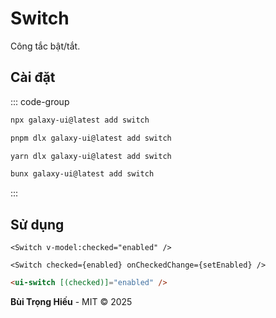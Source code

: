 # Switch

Công tắc bật/tắt.

<ComponentPreview name="SwitchDemo">
  <template #preview>
    <DemoContainer>
      <SwitchDemo />
    </DemoContainer>
  </template>
  <template #code>

::: code-group

```vue [Vue]
<script setup lang="ts">
import { Switch } from '@/components/ui/switch'
</script>

<template>
  <Switch />
</template>
```

```tsx [React]
import { Switch } from "@/components/ui/switch"

export default function App() {
  return <Switch />
}
```

```typescript [Angular]
import { Component } from '@angular/core';
import { SwitchComponent } from '@/components/ui/switch';

@Component({
  selector: 'app-root',
  standalone: true,
  imports: [SwitchComponent],
  template: `<ui-switch></ui-switch>`
})
export class AppComponent {}
```

:::

  </template>
</ComponentPreview>

## Cài đặt

::: code-group

```bash [npm]
npx galaxy-ui@latest add switch
```

```bash [pnpm]
pnpm dlx galaxy-ui@latest add switch
```

```bash [yarn]
yarn dlx galaxy-ui@latest add switch
```

```bash [bun]
bunx galaxy-ui@latest add switch
```

:::

## Sử dụng

```vue
<Switch v-model:checked="enabled" />
```

```tsx
<Switch checked={enabled} onCheckedChange={setEnabled} />
```

```html
<ui-switch [(checked)]="enabled" />
```

**Bùi Trọng Hiếu** - MIT © 2025
